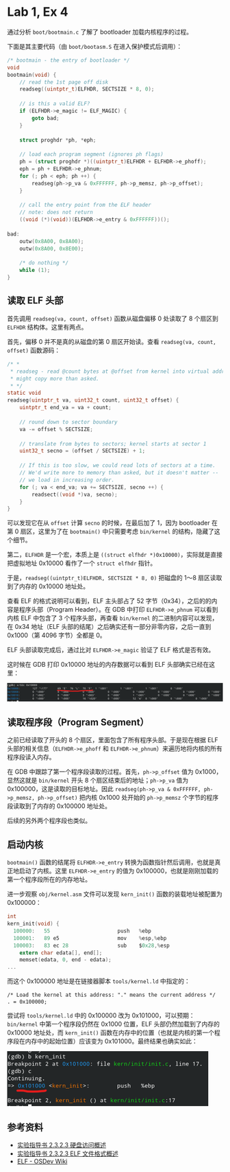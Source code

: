 # Lab 1, Ex 4

通过分析 `boot/bootmain.c` 了解了 bootloader 加载内核程序的过程。

下面是其主要代码（由 `boot/bootasm.S` 在进入保护模式后调用）：

```c
/* bootmain - the entry of bootloader */
void
bootmain(void) {
    // read the 1st page off disk
    readseg((uintptr_t)ELFHDR, SECTSIZE * 8, 0);

    // is this a valid ELF?
    if (ELFHDR->e_magic != ELF_MAGIC) {
        goto bad;
    }

    struct proghdr *ph, *eph;

    // load each program segment (ignores ph flags)
    ph = (struct proghdr *)((uintptr_t)ELFHDR + ELFHDR->e_phoff);
    eph = ph + ELFHDR->e_phnum;
    for (; ph < eph; ph ++) {
        readseg(ph->p_va & 0xFFFFFF, ph->p_memsz, ph->p_offset);
    }

    // call the entry point from the ELF header
    // note: does not return
    ((void (*)(void))(ELFHDR->e_entry & 0xFFFFFF))();

bad:
    outw(0x8A00, 0x8A00);
    outw(0x8A00, 0x8E00);

    /* do nothing */
    while (1);
}
```

## 读取 ELF 头部

首先调用 `readseg(va, count, offset)` 函数从磁盘偏移 0 处读取了 8 个扇区到 `ELFHDR` 结构体。这里有两点。

首先，偏移 0 并不是真的从磁盘的第 0 扇区开始读。查看 `readseg(va, count, offset)` 函数源码：

```c
/* *
 * readseg - read @count bytes at @offset from kernel into virtual address @va,
 * might copy more than asked.
 * */
static void
readseg(uintptr_t va, uint32_t count, uint32_t offset) {
    uintptr_t end_va = va + count;

    // round down to sector boundary
    va -= offset % SECTSIZE;

    // translate from bytes to sectors; kernel starts at sector 1
    uint32_t secno = (offset / SECTSIZE) + 1;

    // If this is too slow, we could read lots of sectors at a time.
    // We'd write more to memory than asked, but it doesn't matter --
    // we load in increasing order.
    for (; va < end_va; va += SECTSIZE, secno ++) {
        readsect((void *)va, secno);
    }
}
```

可以发现它在从 `offset` 计算 `secno` 的时候，在最后加了 1，因为 bootloader 在第 0 扇区，这里为了在 `bootmain()` 中只需要考虑 `bin/kernel` 的结构，隐藏了这个细节。

第二，`ELFHDR` 是一个宏，本质上是 `((struct elfhdr *)0x10000)`，实际就是直接把虚拟地址 0x10000 看作了一个 `struct elfhdr` 指针。

于是，`readseg((uintptr_t)ELFHDR, SECTSIZE * 8, 0)` 把磁盘的 1～8 扇区读取到了内存的 0x10000 地址处。

查看 ELF 的格式说明可以看到，ELF 主头部占了 52 字节（0x34），之后的的内容是程序头部（Program Header）。在 GDB 中打印 `ELFHDR->e_phnum` 可以看到内核 ELF 中包含了 3 个程序头部，再查看 `bin/kernel` 的二进制内容可以发现，在 0x34 地址（ELF 头部的结尾）之后确实还有一部分非零内容，之后一直到 0x1000（第 4096 字节）全都是 0。

ELF 头部读取完成后，通过比对 `ELFHDR->e_magic` 验证了 ELF 格式是否有效。

这时候在 GDB 打印 0x10000 地址的内存数据可以看到 ELF 头部确实已经在这里：

![Kernel ELF Header in Memory](images/lab1/kernel-elf-hdr-in-mem.png)

## 读取程序段（Program Segment）

之前已经读取了开头的 8 个扇区，里面包含了所有程序头部。于是现在根据 ELF 头部的相关信息（`ELFHDR->e_phoff` 和 `ELFHDR->e_phnum`）来遍历地将内核的所有程序段读入内存。

在 GDB 中跟踪了第一个程序段读取的过程。首先，`ph->p_offset` 值为 0x1000，显然这就是 `bin/kernel` 开头 8 个扇区结束后的地址；`ph->p_va` 值为 0x100000，这是读取的目标地址。因此 `readseg(ph->p_va & 0xFFFFFF, ph->p_memsz, ph->p_offset)` 把内核 0x1000 处开始的 `ph->p_memsz` 个字节的程序段读取到了内存的 0x100000 地址处。

后续的另外两个程序段也类似。

## 启动内核

`bootmain()` 函数的结尾将 `ELFHDR->e_entry` 转换为函数指针然后调用，也就是真正地启动了内核。这里 `ELFHDR->e_entry` 的值为 0x100000，也就是刚刚加载的第一个程序段所在的内存地址。

进一步观察 `obj/kernel.asm` 文件可以发现 `kern_init()` 函数的装载地址被配置为 0x100000：

```c
int
kern_init(void) {
  100000:	55                   	push   %ebp
  100001:	89 e5                	mov    %esp,%ebp
  100003:	83 ec 28             	sub    $0x28,%esp
    extern char edata[], end[];
    memset(edata, 0, end - edata);
...
```

而这个 0x100000 地址是在链接器脚本 `tools/kernel.ld` 中指定的：

```
/* Load the kernel at this address: "." means the current address */
. = 0x100000;
```

尝试将 `tools/kernel.ld` 中的 0x100000 改为 0x101000，可以预期：`bin/kernel` 中第一个程序段仍然在 0x1000 位置，ELF 头部仍然加载到了内存的 0x10000 地址处，而 `kern_init()` 函数在内存中的位置（也就是内核的第一个程序段在内存中的起始位置）应该变为 0x101000。最终结果也确实如此：

![Kernel Entry at 0x101000](images/lab1/kernel_entry_at_0x101000.png)

## 参考资料

- [实验指导书 2.3.2.3 硬盘访问概述](https://objectkuan.gitbooks.io/ucore-docs/content/lab1/lab1_3_2_3_dist_accessing.html)
- [实验指导书 2.3.2.3 ELF 文件格式概述](https://objectkuan.gitbooks.io/ucore-docs/content/lab1/lab1_3_2_4_elf.html)
- [ELF - OSDev Wiki](https://wiki.osdev.org/ELF)
